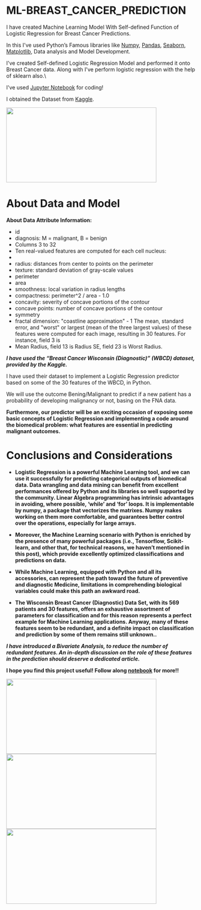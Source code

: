 # ML-BREAST_CANCER_PREDICTION

I have created Machine Learning Model With Self-defined Function of Logistic Regression for Breast Cancer Predictions.

In this I've used Python’s Famous libraries like [Numpy](https://numpy.org/), [Pandas](https://pandas.pydata.org/), [Seaborn](https://seaborn.pydata.org/), [Matplotlib](https://matplotlib.org/), Data analysis and Model Development.

I've created Self-defined Logistic Regression Model and performed it onto Breast Cancer data. Along with I've perform logistic regression with the help of sklearn also.\

I've used [Jupyter Notebook](https://jupyter.org/) for coding!

I obtained the Dataset from [Kaggle](https://www.kaggle.com/uciml/breast-cancer-wisconsin-data).

 <img src="https://encrypted-tbn0.gstatic.com/images?q=tbn:ANd9GcQWHI276MB93VTqey9FCc5qbK2abwNfwT1vYA&usqp=CAU" width="400" height="200">

# About Data and Model

__About Data Attribute Information:__

   * id
   * diagnosis: M = malignant, B = benign
   * Columns 3 to 32
   * Ten real-valued features are computed for each cell nucleus:
   * 
   * radius: distances from center to points on the perimeter
   * texture: standard deviation of gray-scale values
   * perimeter
   * area
   * smoothness: local variation in radius lengths
   * compactness: perimeter^2 / area - 1.0
   * concavity: severity of concave portions of the contour
   * concave points: number of concave portions of the contour
   * symmetry
   * fractal dimension: "coastline approximation" - 1 The mean, standard error, and "worst" or largest (mean of the three largest values) of these features were computed                 for each image, resulting in 30 features. For instance, field 3 is      
   * Mean Radius, field 13 is Radius SE, field 23 is Worst Radius.

***I have used the “Breast Cancer Wisconsin (Diagnostic)” (WBCD) dataset, provided by the Kaggle.***

I have used their dataset to implement a Logistic Regression predictor based on some of the 30 features of the WBCD, in Python. 

We will use the outcome Bening/Malignant to predict if a new patient has a probability of developing malignancy or not, basing on the FNA data. 

**Furthermore, our predictor will be an exciting occasion of exposing some basic concepts of Logistic Regression and implementing a code around the biomedical problem: what features are essential in predicting malignant outcomes.**

# Conclusions and Considerations

* **Logistic Regression is a powerful Machine Learning tool, and we can use it successfully for predicting categorical outputs of biomedical data. Data wrangling and data mining can benefit from excellent performances offered by Python and its libraries so well supported by the community. Linear Algebra programming has intrinsic advantages in avoiding, where possible, ‘while’ and ‘for’ loops. It is implementable by numpy, a package that vectorizes the matrixes. Numpy makes working on them more comfortable, and guarantees better control over the operations, especially for large arrays.**

* **Moreover, the Machine Learning scenario with Python is enriched by the presence of many powerful packages (i.e., Tensorflow, Scikit-learn, and other that, for technical reasons, we haven’t mentioned in this post), which provide excellently optimized classifications and predictions on data.**

* **While Machine Learning, equipped with Python and all its accessories, can represent the path toward the future of preventive and diagnostic Medicine, limitations in comprehending biological variables could make this path an awkward road.**

* **The Wisconsin Breast Cancer (Diagnostic) Data Set, with its 569 patients and 30 features, offers an exhaustive assortment of parameters for classification and for this reason represents a perfect example for Machine Learning applications. Anyway, many of these features seem to be redundant, and a definite impact on classification and prediction by some of them remains still unknown..**

***I have introduced a Bivariate Analysis, to reduce the number of redundant features. An in-depth discussion on the role of these features in the prediction should deserve a dedicated article.***

**I hope you find this project useful! Follow along [notebook](https://github.com/bobbycodder/ML-BREAST_CANCER_PREDICTION) for more!!**

 <img src="https://miro.medium.com/max/694/1*ieIAhbb-osfu_aH4GSvWeg.png" width="400" height="200">
 
 <img src="https://miro.medium.com/max/1400/1*30aqLFokurDDx5y1TGE4fw.jpeg" width="400" height="200">
 
 
 
<img src="https://encrypted-tbn0.gstatic.com/images?q=tbn:ANd9GcS4gMXUzLVe7VwcD4WJFLQyT-WqXKebkgywiA&usqp=CAU" width="400" height="200">

